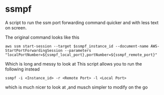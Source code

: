 # ssmpf
A script to run the ssm port forwarding command quicker and with less text on screen.

The original command looks like this
```
aws ssm start-session --target $ssmpf_instance_id --document-name AWS-StartPortForwardingSession --parameters "localPortNumber=${ssmpf_local_port},portNumber=${ssmpf_remote_port}"
```
Which is long and messy to look at
This script allows you to run the following instead
```
ssmpf -i <Instance_id> -r <Remote Port> -l <Local Port>
```

which is much nicer to look at ,and musch simpler to modify on the go

